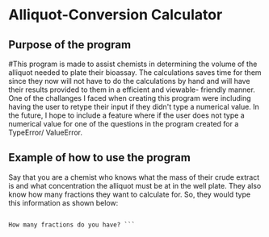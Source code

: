 # **Alliquot-Conversion Calculator**

## **Purpose of the program**

#This program is made to assist chemists in determining the volume of the alliquot needed to plate their bioassay. The calculations saves time for them since they now will not have to do the calculations by hand and will have their results provided to them in a efficient and viewable- friendly manner. One of the challanges I faced when creating this program were including having the user to retype their input if they didn't type a numerical value. In the future, I hope to include a feature where if the user does not type a numerical value for one of the questions in the program created for a TypeError/ ValueError.

## **Example of how to use the program**

Say that you are a chemist who knows what the mass of their crude extract is and what concentration the alliquot must be at in the well plate. They also know how many fractions they want to calculate for. So, they would type this information as shown below:

```-------------- Alliquot Calculator --------------
    
How many fractions do you have? ```

